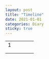 ```yaml
---
layout: post
title: "Timeline"
date: 2021-01-01
categories: Diary
sticky: true
---
```


|   |   |   |   |   |
|---|---|---|---|---|
|1|   |   |   |   |
|   |   |   |   |   |
|   |   |   |   |   |

<script src="https://cdn.mathjax.org/mathjax/latest/MathJax.js?config=TeX-AMS-MML_HTMLorMML" type="text/javascript"></script>
